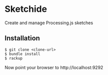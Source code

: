 # Sketchide

Create and manage Processing.js sketches

## Installation
```
$ git clone <clone-url>
$ bundle install
$ rackup
```

Now point your browser to http://localhost:9292


